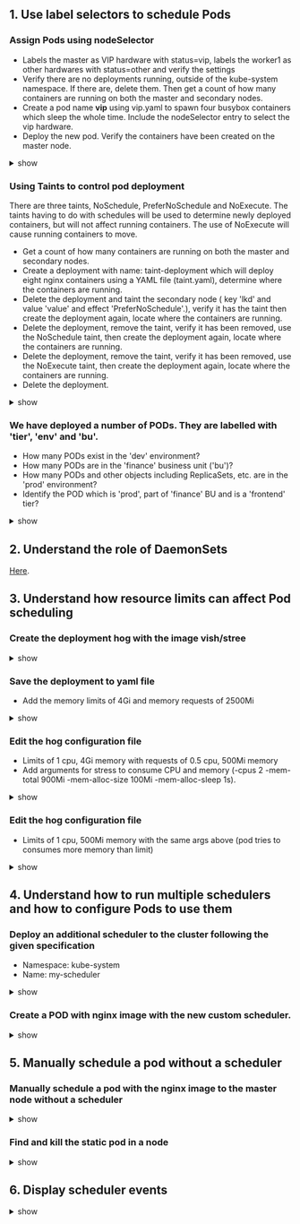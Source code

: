 ## 1. Use label selectors to schedule Pods

### Assign Pods using nodeSelector 
- Labels the master as VIP hardware with status=vip, labels the worker1 as other hardwares with status=other and verify the settings
- Verify there are no deployments running, outside of the kube-system namespace. If there are, delete them. Then get a count of how many containers are running on both the master and secondary nodes.
- Create a pod name **vip** using vip.yaml to spawn four busybox containers which sleep the whole time. Include the nodeSelector entry to select the vip hardware.
- Deploy the new pod. Verify the containers have been created on the master node.
<details><summary>show</summary>
<p>
  
```bash
kubectl label node master status=vip
kubectl label node worker1 status=other
kubectl get nodes --show-labels
```
```bash
kubectl get deployments --all-namespaces
# On the master node
sudo docker ps | wc -l
# On the worker1 node
sudo docker ps | wc -l
```
```bash
kubectl run vip --generator=run-pod/v1 --image=busybox --dry-run -o yaml > vip.yaml
vi vip.yaml 
```
```yaml
apiVersion: v1
kind: Pod
metadata:
  labels:
    run: vip
  name: vip
spec:
  containers:
  - image: busybox
    name: vip1
    command:
    - sleep
    - "1000000"
  - image: busybox
    name: vip2
    command:
    - sleep
    - "1000000"
  - image: busybox
    name: vip3
    command:
    - sleep
    - "1000000"
  - image: busybox
    name: vip4
    command:
    - sleep
    - "1000000"
  nodeSelector:
    status: vip
```
```bash
kubectl create -f vip.yaml
# On the master node
sudo docker ps | wc -l
# On the worker1 node
sudo docker ps | wc -l
```

</p>
</details>

### Using Taints to control pod deployment
There are three taints, NoSchedule, PreferNoSchedule and NoExecute. The taints having to do with schedules will be used to determine newly deployed containers, but will not affect running containers. The use of NoExecute will cause running containers to move.
- Get a count of how many containers are running on both the master and secondary nodes.
- Create a deployment with name: taint-deployment which will deploy eight nginx containers using a YAML file (taint.yaml), determine where the containers are running.
- Delete the deployment and taint the secondary node ( key 'lkd' and value 'value' and effect 'PreferNoSchedule'.), verify it has the taint then create the deployment again, locate where the containers are running.
- Delete the deployment, remove the taint, verify it has been removed, use the NoSchedule taint, then create the deployment again, locate where the containers are running.
-  Delete the deployment, remove the taint, verify it has been removed, use the NoExecute taint, then create the deployment again, locate where the containers are running.
- Delete the deployment.
<details><summary>show</summary>
<p>
  
```bash
# On both master and worker nodes.
sudo docker ps | wc -l
```
Using kubectl with dry-run option to generate taint.yaml file, edit the yaml file and change the replicas to 8.
```bash
kubectl create deployment taint-deployment --image=nginx --dry-run -o yaml > taint.yaml
vi taint.yaml
kubectl create -f taint.yaml
# On both master and worker nodes.
sudo docker ps | wc -l
```
```bash
kubectl delete deployment taint-deployment
kubectl taint node worker1 lkd=value:PreferNoSchedule
kubectl describe node | grep Taint
kubectl create -f taint.yaml
# On both master and worker nodes.
sudo docker ps | wc -l
```
```bash
kubectl delete deployment taint-deployment
kubectl taint node worker1 lkd=value:PreferNoSchedule- # remove taint
kubectl taint node worker1 lkd=value:NoSchedule
kubectl describe node | grep Taint
kubectl create -f taint.yaml
# On both master and worker nodes.
sudo docker ps | wc -l
```
```bash
kubectl delete deployment taint-deployment
kubectl taint node worker1 lkd=value:NoSchedule- # remove taint
kubectl taint node worker1 lkd=value:NoExecute
kubectl describe node | grep Taint
kubectl create -f taint.yaml
# On both master and worker nodes.
sudo docker ps | wc -l
```
```bash
kubectl delete deployment taint-deployment
```

</p>
</details>
  
### We have deployed a number of PODs. They are labelled with 'tier', 'env' and 'bu'. 
- How many PODs exist in the 'dev' environment? 
- How many PODs are in the 'finance' business unit ('bu')? 
- How many PODs and other objects including ReplicaSets, etc. are in the 'prod' environment? 
- Identify the POD which is 'prod', part of 'finance' BU and is a 'frontend' tier?
<details><summary>show</summary>
<p>

```bash
kubectl get pod --selector=env=dev
``` 
```bash
kubectl get pod --selector=bu=finance
```

```bash
kubectl get all --selector=env=prod
```

```bash
kubectl get pod --selector=env=prod,bu=finance,tier=frontend
```

</p>
</details>


## 2. Understand the role of DaemonSets

[Here](https://github.com/kimdoanh89/CKA-exercises/blob/master/01_app_lifecycle_management.md#create-the-daemonset-with-nginx-image-update-the-ds-with-newer-version-of-the-nginx-server-change-the-updatestrategy-to-ondelete).

## 3. Understand how resource limits can affect Pod scheduling

### Create the deployment hog with the image vish/stree
<details><summary>show</summary>
<p>
  
```bash
kubectl create deployment hog --image vish/stress
```

</p>
</details>


### Save the deployment to yaml file 
- Add the memory limits of 4Gi and memory requests of 2500Mi
<details><summary>show</summary>
<p>
  
```bash
kubectl get deployment hog -o yaml --export > hog.yaml
vi hog.yaml 
```
```yaml        
        imagePullPolicy: Always
        name: stress
        resources:
          limits:
            memory: "4Gi"
          requests:
            memory: "2500Mi"

```
```bash
kubectl replace -f hog.yaml
```

</p>
</details>

### Edit the hog configuration file 
- Limits of 1 cpu, 4Gi memory with requests of 0.5 cpu, 500Mi memory 
- Add arguments for stress to consume CPU and memory (-cpus 2 -mem-total 900Mi -mem-alloc-size 100Mi -mem-alloc-sleep 1s). 
<details><summary>show</summary>
<p>
  
```bash
kubectl get deployment hog -o yaml --export > hog.yaml
vi hog.yaml 
```
```yaml        
        imagePullPolicy: Always
        name: stress
        resources:
          limits:
            cpu: "1"
            memory: "4Gi"
          requests:
            cpu: "0.5"
            memory: "2500Mi"
        args:
        - -cpus
        - "2"
        - -mem-total
        - "900Mi"
        - -mem-alloc-size
        - "100Mi"
        - -mem-alloc-sleep
        - "1s"
```
```bash
kubectl delete deployment hog
kubectl create -f hog.yaml
```
**When a pod tries to exceed the resource limits**
- In case of CPU, K8s throttles the CPU so that it does not go beyond the specified limit.
- In case of memory, a container can use more memory resources than its limit. If the pod tries to consume more memory than its limit constantly, the Pod will be terminated .

Using kubectl top pod, you can see that the hog pod consumes around 987m of CPU (~ 1vCPU = 1000m) even when the container tries to use 2 units of CPU with the command -cpus 2, and 929Mi of memory. 
```bash
kubectl top pod
```

</p>
</details>

### Edit the hog configuration file 
- Limits of 1 cpu, 500Mi memory with the same args above (pod tries to consumes more memory than limit)

<details><summary>show</summary>
<p>

The pod will be terminated. It tries to restarts and will be terminated again and again.

</p>
</details>



## 4. Understand how to run multiple schedulers and how to configure Pods to use them

### Deploy an additional scheduler to the cluster following the given specification 
 - Namespace: kube-system
 - Name: my-scheduler
<details><summary>show</summary>
<p>

Use the manifest file used by kubeadm tool. Use a different port than the one used by the current one. Copy the kube-scheduler.yaml file from /etc/kubernetes/manifests/ folder.
```bash
sudo cp /etc/kubernetes/manifests/kube-scheduler.yaml my-custom-scheduler.yaml
```
Edit the my-custom-scheduler.yaml file, change leader-elect to false, then add --scheduler-name=my-scheduler in the command options:
```yaml
metadata:
  labels:
    component: kube-scheduler
    tier: control-plane
  name: my-scheduler
  namespace: kube-system
spec:
  containers:
  - command:
    - kube-scheduler
    - --bind-address=127.0.0.1
    - --kubeconfig=/etc/kubernetes/scheduler.conf
    - --leader-elect=false
    - --scheduler-name=my-scheduler
    image: k8s.gcr.io/kube-scheduler:v1.14.4
    name: my-scheduler

```

</p>
</details>

### Create a POD with nginx image with the new custom scheduler.
<details><summary>show</summary>
<p>

Use kubectl run with dry-run option to generate the nginx.yaml file, then edit the file:
```bash
kubectl run nginx --generator=run-pod/v1 --dry-run -o yaml > nginx.yaml
vi nginx.yaml
```
Adding the schedulerName: option in the spec:
```yaml
spec:
  containers:
  - image: nginx
    name: nginx
  schedulerName: my-scheduler
```
  
</p>
</details>



## 5. Manually schedule a pod without a scheduler
### Manually schedule a pod with the nginx image to the master node without a scheduler
<details><summary>show</summary>
<p>

Adding the nodeName field with the node you want to schedule the pod:
```yaml
apiVersion: v1
kind: Pod
metadata:
  name: nginx

spec:
  containers:
  - image: nginx
    name: nginx
  nodeName: master
```

**A quick note on editing PODs and Deployments**

**Edit a POD**

Remember, you CANNOT edit specifications of an existing POD other than the below.
- spec.containers[*].image
- spec.initContainers[*].image
- spec.activeDeadlineSeconds
- spec.tolerations

For example you cannot edit the environment variables, service accounts, resource limits of a running pod. But if you really want to, you have 2 options:

1. Run the kubectl edit pod <pod name> command.  This will open the pod specification in an editor (vi editor). Then edit the required properties. When you try to save it, you will be denied. This is because you are attempting to edit a field on the pod that is not editable. A copy of the file with your changes is saved in a temporary location as shown above. You can then delete the existing pod, then create a new pod with your changes using the temporary file by running the commands:
   ```bash
   kubectl delete pod webapp
   kubectl create -f /tmp/kubectl-edit-ccvrq.yaml
   ```
2. The second option is to extract the pod definition in YAML format to a file using the command, then make the changes to the exported file using an editor (vi editor). Then delete the existing pod and create a new pod with the edited file.
   ```bash
   kubectl get pod webapp -o yaml > my-new-pod.yaml
   vi my-new-pod.yaml
   kubectl delete pod webapp
   kubectl create -f my-new-pod.yaml
   ```
  
**Edit Deployments**

With Deployments you can easily edit any field/property of the POD template. Since the pod template is a child of the deployment specification,  with every change the deployment will automatically delete and create a new pod with the new changes. So if you are asked to edit a property of a POD part of a deployment you may do that simply by running the command
```bash
kubectl edit deployment my-deployment
```

</p>
</details>

### Find and kill the static pod in a node

<details><summary>show</summary>
<p>
  
Show the kubelet service.
```bash  
sudo systemctl cat kubelet.service
sudo systemctl status kubelet.service
```
find the --config option
```bash
Environment="KUBELET_KUBECONFIG_ARGS=--bootstrap-kubeconfig=/etc/kubernetes/bootstrap-kubelet.conf --kubeconfig=/etc/kubernetes/kubelet.conf"

Environment="KUBELET_CONFIG_ARGS=--config=/var/lib/kubelet/config.yaml"
```
Look in to the file /var/lib/kubelet/config.yaml, looking for staticPodPath
```bash
staticPodPath: /etc/just-to-mess-with-you
```

- Run the command ps -aux | grep kubelet and identify the config file - --config=/var/lib/kubelet/config.yaml. Then check in the config file for staticPdPath.

- Identify which node the static pod is created on, ssh to the node and delete the pod definition file. If you don't know the IP of the node, run the kubectl get nodes -o wide command and identify the IP. Then SSH to the node using that IP. For static pod manifest path look at the file /var/lib/kubelet/config.yaml on node01

</p>
</details>

## 6. Display scheduler events
<details><summary>show</summary>
<p>
  
```bash
kubectl get events
kubectl -n kube-system logs my-custom-scheduler
```
  
</p>
</details>
 

